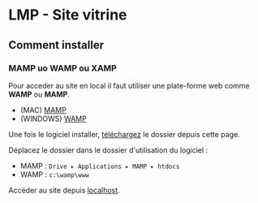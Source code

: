 # LMP - Site vitrine

## Comment installer

### MAMP uo WAMP ou XAMP

Pour acceder au site en local il faut utiliser une plate-forme web comme **WAMP** ou **MAMP**.

-   (MAC) [MAMP](https://www.mamp.info/en/downloads/)
-   (WINDOWS) [WAMP](https://www.wampserver.com/)

Une fois le logiciel installer, [téléchargez](https://github.com/pagesti-dev/LMP/archive/master.zip) le dossier depuis cette page.

Déplacez le dossier dans le dossier d'utilisation du logiciel :

-   MAMP : `Drive⁩ ▸ ⁨Applications⁩ ▸ ⁨MAMP ▸ htdocs⁩`
-   WAMP : `c:\wamp\www⁩`

Accéder au site depuis [localhost](http://localhost/LMP-master/public).

